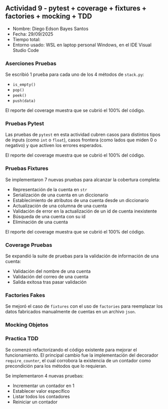 ## Actividad 9 - pytest + coverage + fixtures + factories + mocking + TDD

-   Nombre: Diego Edson Bayes Santos
-   Fecha: 29/09/2025
-   Tiempo total:
-   Entorno usado: WSL en laptop personal Windows, en el IDE Visual Studio Code

### Aserciones Pruebas

Se escribió 1 prueba para cada uno de los 4 métodos de `stack.py`:

-   `is_empty()`
-   `pop()`
-   `peek()`
-   `push(data)`

El reporte del coverage muestra que se cubrió el 100% del código.

### Pruebas Pytest

Las pruebas de `pytest` en esta actividad cubren casos para distintos tipos de inputs (como `int` o `float`), casos frontera (como lados que miden 0 o negativo) y que activen los errores esperados.

El reporte del coverage muestra que se cubrió el 100% del código.

### Pruebas Fixtures

Se implementaron 7 nuevas pruebas para alcanzar la cobertura completa:

-   Representación de la cuenta en `str`
-   Serialización de una cuenta en un diccionario
-   Establecimiento de atributos de una cuenta desde un diccionario
-   Actualización de una columna de una cuenta
-   Validación de error en la actualización de un id de cuenta inexistente
-   Búsqueda de una cuenta con su id
-   Eliminación de una cuenta

El reporte del coverage muestra que se cubrió el 100% del código.

### Coverage Pruebas

Se expandió la suite de pruebas para la validación de información de una cuenta:

-   Validación del nombre de una cuenta
-   Validación del correo de una cuenta
-   Salida exitosa tras pasar validación

### Factories Fakes

Se mejoró el caso de `fixtures` con el uso de `factories` para reemplazar los datos fabricados manualmente de cuentas en un archivo `json`.

### Mocking Objetos

### Practica TDD

Se comenzó refactorizando el código existente para mejorar el funcionamiento. El principal cambio fue la implementación del decorador `require_counter`, el cual corrobora la existencia de un contador como precondición para los métodos que lo requieran.

Se implementaron 4 nuevas pruebas:

-   Incrementar un contador en 1
-   Establecer valor específico
-   Listar todos los contadores
-   Reiniciar un contador
